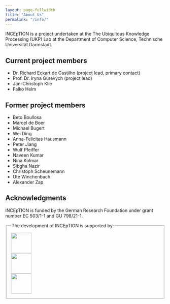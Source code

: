 ```yaml
---
layout: page-fullwidth
title: "About Us"
permalink: "/info/"
---
```


INCEpTION is a project undertaken at the The Ubiquitous Knowledge Processing (UKP) Lab at 
the Department of Computer Science, Technische Universität Darmstadt.

## Current project members

* Dr. Richard Eckart de Castilho (project lead, primary contact)
* Prof. Dr. Iryna Gurevych (project lead)
* Jan-Christoph Klie
* Falko Helm

## Former project members

* Beto Boullosa
* Marcel de Boer
* Michael Bugert
* Wei Ding
* Anna-Felicitas Hausmann
* Peter Jiang 
* Wulf Pfeiffer
* Naveen Kumar
* Nina Kolmar
* Sibgha Nazir
* Christoph Scheunemann
* Ute Winchenbach
* Alexander Zap

## Acknowledgments

INCEpTION is funded by the German Research Foundation under grant number EC 503/1-1 and GU 798/21-1.

<fieldset class="row t20 b20" style="padding: 1em;">
  <legend>The development of INCEpTION is supported by:</legend>
  <div class="medium-4 columns center"><img style="height: 64px" src="{{ site.urlimg }}/logos/dfg_logo_blau.jpg"/></div>
  <div class="medium-4 columns center"><img style="height: 64px" src="{{ site.urlimg }}/logos/tud_logo.gif"/></div>
  <div class="medium-4 columns center"><img style="height: 64px" src="{{ site.urlimg }}/logos/ukp-lab.png"/></div>
</fieldset>
